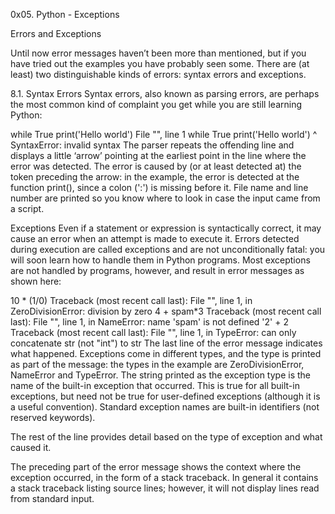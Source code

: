 0x05. Python - Exceptions

Errors and Exceptions

Until now error messages haven’t been more than mentioned,
but if you have tried out the examples you have probably seen some.
There are (at least) two distinguishable kinds of errors: syntax errors and exceptions.

8.1. Syntax Errors
Syntax errors, also known as parsing errors, are perhaps the most 
common kind of complaint you get while you are still learning Python:

>>>
while True print('Hello world')
  File "<stdin>", line 1
    while True print('Hello world')
                   ^
SyntaxError: invalid syntax
The parser repeats the offending line and displays a little ‘arrow’ pointing
at the earliest point in the line where the error was detected. 
The error is caused by (or at least detected at) the token preceding the arrow: 
in the example, the error is detected at the function print(), since a colon (':') is missing before it. 
File name and line number are printed so you know where to look in case the input came from a script.


Exceptions
Even if a statement or expression is syntactically correct, it may cause an error when an attempt is made to execute it. 
Errors detected during execution are called exceptions and are not unconditionally fatal: 
you will soon learn how to handle them in Python programs. 
Most exceptions are not handled by programs, however, and result in error messages as shown here:

>>>
10 * (1/0)
Traceback (most recent call last):
  File "<stdin>", line 1, in <module>
ZeroDivisionError: division by zero
4 + spam*3
Traceback (most recent call last):
  File "<stdin>", line 1, in <module>
NameError: name 'spam' is not defined
'2' + 2
Traceback (most recent call last):
  File "<stdin>", line 1, in <module>
TypeError: can only concatenate str (not "int") to str
The last line of the error message indicates what happened. 
Exceptions come in different types, and the type is printed as part of the message:
the types in the example are ZeroDivisionError, NameError and TypeError.
The string printed as the exception type is the name of the built-in exception that occurred.
This is true for all built-in exceptions, but need not be true for user-defined exceptions (although it is a useful convention).
Standard exception names are built-in identifiers (not reserved keywords).

The rest of the line provides detail based on the type of exception and what caused it.

The preceding part of the error message shows the context where the exception occurred,
in the form of a stack traceback.
In general it contains a stack traceback listing source lines; however, it will not display lines read from standard input.

